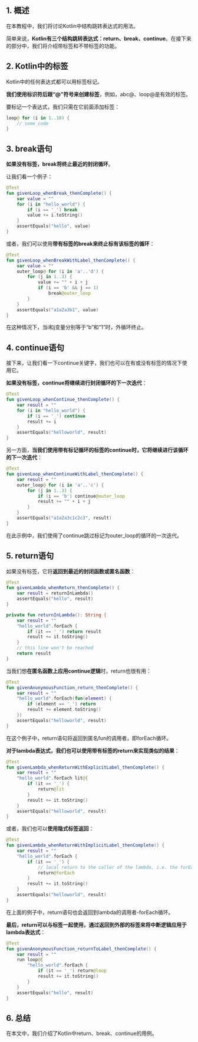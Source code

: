 ## 1. 概述

在本教程中，我们将讨论Kotlin中结构跳转表达式的用法。

简单来说，**Kotlin有三个结构跳转表达式：return、break、continue**。在接下来的部分中，我们将介绍带标签和不带标签的功能。

## 2. Kotlin中的标签

Kotlin中的任何表达式都可以用标签标记。

**我们使用标识符后跟“@”符号来创建标签**，例如，abc@、loop@是有效的标签。

要标记一个表达式，我们只需在它前面添加标签：

```kotlin
loop@ for (i in 1..10) {
    // some code 
}
```

## 3. break语句

**如果没有标签，break将终止最近的封闭循环**。

让我们看一个例子：

```kotlin
@Test
fun givenLoop_whenBreak_thenComplete() {
    var value = ""
    for (i in "hello_world") {
        if (i == '_') break
        value += i.toString()
    }
    assertEquals("hello", value)
}
```

或者，我们可以使用**带有标签的break来终止标有该标签的循环**：

```kotlin
@Test
fun givenLoop_whenBreakWithLabel_thenComplete() {
    var value = ""
    outer_loop@ for (i in 'a'..'d') {
        for (j in 1..3) {
            value += "" + i + j
            if (i == 'b' && j == 1)
                break@outer_loop
        }
    }
    assertEquals("a1a2a3b1", value)
}
```

在这种情况下，当i和j变量分别等于“b”和“1”时，外循环终止。

## 4. continue语句

接下来，让我们看一下continue关键字，我们也可以在有或没有标签的情况下使用它。

**如果没有标签，continue将继续进行封闭循环的下一次迭代**：

```kotlin
@Test
fun givenLoop_whenContinue_thenComplete() {
    var result = ""
    for (i in "hello_world") {
        if (i == '_') continue
        result += i
    }
    assertEquals("helloworld", result)
}
```

另一方面，**当我们使用带有标记循环的标签的continue时，它将继续进行该循环的下一次迭代**：

```kotlin
@Test
fun givenLoop_whenContinueWithLabel_thenComplete() {
    var result = ""
    outer_loop@ for (i in 'a'..'c') {
        for (j in 1..3) {
            if (i == 'b') continue@outer_loop
            result += "" + i + j
        }
    }
    assertEquals("a1a2a3c1c2c3", result)
}
```

在此示例中，我们使用了continue跳过标记为outer_loop的循环的一次迭代。

## 5. return语句

如果没有标签，它将**返回到最近的封闭函数或匿名函数**：

```kotlin
@Test
fun givenLambda_whenReturn_thenComplete() {
    var result = returnInLambda()
    assertEquals("hello", result)
}

private fun returnInLambda(): String {
    var result = ""
    "hello_world".forEach {
        if (it == '_') return result
        result += it.toString()
    }
    // this line won't be reached
    return result
}
```

当我们想**在匿名函数上应用continue逻辑**时，return也很有用：

```kotlin
@Test
fun givenAnonymousFunction_return_thenComplete() {
    var result = ""
    "hello_world".forEach(fun(element) {
        if (element == '_') return
        result += element.toString()
    })
    assertEquals("helloworld", result)
}
```

在这个例子中，return语句将返回到匿名fun的调用者，即forEach循环。

**对于lambda表达式，我们也可以使用带有标签的return来实现类似的结果**：

```kotlin
@Test
fun givenLambda_whenReturnWithExplicitLabel_thenComplete() {
    var result = ""
    "hello_world".forEach lit@{
        if (it == '_') {
            return@lit
        }
        result += it.toString()
    }
    assertEquals("helloworld", result)
}
```

或者，我们也可以**使用隐式标签返回**：

```kotlin
@Test
fun givenLambda_whenReturnWithImplicitLabel_thenComplete() {
    var result = ""
    "hello_world".forEach {
        if (it == '_') {
            // local return to the caller of the lambda, i.e. the forEach loop
            return@forEach
        }
        result += it.toString()
    }
    assertEquals("helloworld", result)
}
```

在上面的例子中，return语句也会返回到lambda的调用者-forEach循环。

**最后，return可以与标签一起使用，通过返回到外部的标签来将中断逻辑应用于lambda表达式**：

```kotlin
@Test
fun givenAnonymousFunction_returnToLabel_thenComplete() {
    var result = ""
    run loop@{
        "hello_world".forEach {
            if (it == '_') return@loop
            result += it.toString()
        }
    }
    assertEquals("hello", result)
}
```

## 6. 总结

在本文中，我们介绍了Kotlin中return、break、continue的用例。
